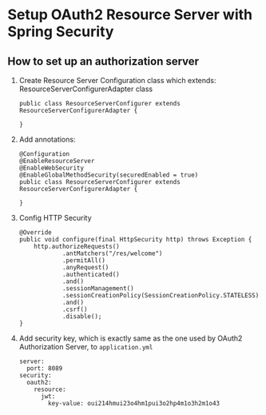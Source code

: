 # Setup OAuth2 Resource Server with Spring Security


## How to set up an authorization server

1.  Create Resource Server Configuration class which extends:
    ResourceServerConfigurerAdapter class
    
    ``` 
    public class ResourceServerConfigurer extends ResourceServerConfigurerAdapter {
    
    }
    ```

2.  Add annotations:

    ``` 
    @Configuration
    @EnableResourceServer
    @EnableWebSecurity
    @EnableGlobalMethodSecurity(securedEnabled = true)
    public class ResourceServerConfigurer extends ResourceServerConfigurerAdapter {
    
    }
    ```

3.  Config HTTP Security 

    ``` 
    @Override
    public void configure(final HttpSecurity http) throws Exception {
        http.authorizeRequests()
                .antMatchers("/res/welcome")
                .permitAll()
                .anyRequest()
                .authenticated()
                .and()
                .sessionManagement()
                .sessionCreationPolicy(SessionCreationPolicy.STATELESS)
                .and()
                .csrf()
                .disable();
    }
    ```

4.  Add security key, which is exactly same as the one used by OAuth2 
    Authorization Server, to ```application.yml```

    ``` 
    server:
      port: 8089
    security:
      oauth2:
        resource:
          jwt:
            key-value: oui214hmui23o4hm1pui3o2hp4m1o3h2m1o43
    ```

